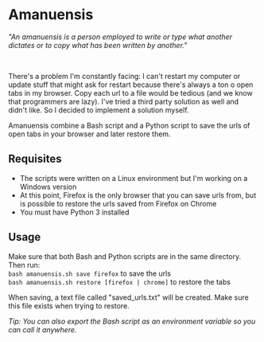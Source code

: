 # Amanuensis

_"An amanuensis is a person employed to write or type what another dictates or to copy what has been written by another."_ 

<br>

There's a problem I'm constantly facing: I can't restart my computer or update stuff that might ask for restart because there's always a ton o open tabs in my browser.
Copy each url to a file would be tedious (and we know that programmers are lazy). I've tried a third party solution as well and didn't like. So I decided to implement a solution myself.

Amanuensis combine a Bash script and a Python script to save the urls of open tabs in your browser and later restore them.

## Requisites

- The scripts were written on a Linux environment but I'm working on a Windows version 
- At this point, Firefox is the only browser that you can save urls from, but is possible to restore the urls saved from Firefox on Chrome
- You must have Python 3 installed

## Usage

Make sure that both Bash and Python scripts are in the same directory. Then run: <br>
`bash amanuensis.sh save firefox` to save the urls <br>
`bash amanuensis.sh restore [firefox | chrome]` to restore the tabs

When saving, a text file called "saved_urls.txt" will be created. Make sure this file exists when trying to restore.

*Tip: You can also export the Bash script as an environment variable so you can call it anywhere.*
